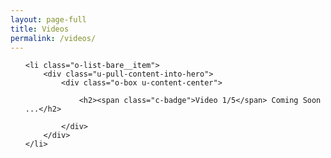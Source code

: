 ```yaml
---
layout: page-full
title: Videos
permalink: /videos/
---
```


<ol class="o-list-bare">


    <li class="o-list-bare__item">
        <div class="u-pull-content-into-hero">
            <div class="o-box u-content-center">

                <h2><span class="c-badge">Video 1/5</span> Coming Soon ...</h2>

            </div>
        </div>
    </li>

</ol>
